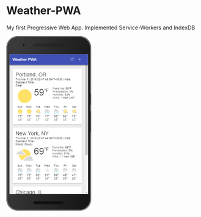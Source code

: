 # Weather-PWA
My first Progressive Web App. Implemented Service-Workers and IndexDB

![alt text](https://github.com/S2606/Weather-PWA/blob/master/127.0.0.1-8887-(Nexus%206P).png)
